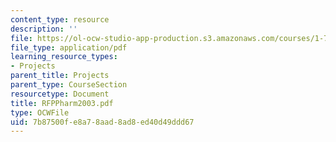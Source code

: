 ```yaml
---
content_type: resource
description: ''
file: https://ol-ocw-studio-app-production.s3.amazonaws.com/courses/1-782-environmental-engineering-masters-of-engineering-project-fall-2003-spring-2004/7b87500fe8a78aad8ad8ed40d49ddd67_RFPPharm2003.pdf
file_type: application/pdf
learning_resource_types:
- Projects
parent_title: Projects
parent_type: CourseSection
resourcetype: Document
title: RFPPharm2003.pdf
type: OCWFile
uid: 7b87500f-e8a7-8aad-8ad8-ed40d49ddd67
---
```

